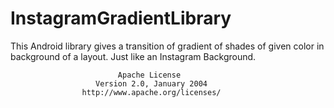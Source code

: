 # InstagramGradientLibrary
This Android library gives a transition of gradient of shades of given color in background of a layout. Just like an Instagram Background.

                            Apache License
                       Version 2.0, January 2004
                    http://www.apache.org/licenses/

